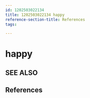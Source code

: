 ```yaml
---
id: 1202503022134
title: 1202503022134 happy
reference-section-title: References
tags:

---
```


# happy

## SEE ALSO

## References



